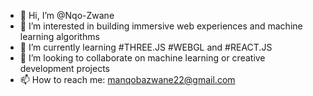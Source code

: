 - 👋 Hi, I’m @Nqo-Zwane
- 👀 I’m interested in building immersive web experiences and machine learning algorithms
- 🌱 I’m currently learning #THREE.JS #WEBGL and #REACT.JS
- 💞️ I’m looking to collaborate on machine learning or creative development projects 
- 📫 How to reach me: manqobazwane22@gmail.com

<!---
Nqo-Zwane/Nqo-Zwane is a ✨ special ✨ repository because its `README.md` (this file) appears on your GitHub profile.
You can click the Preview link to take a look at your changes.
--->
